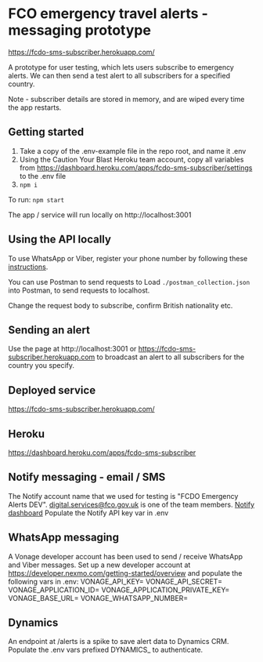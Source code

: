 # FCO emergency travel alerts - messaging prototype

https://fcdo-sms-subscriber.herokuapp.com/

A prototype for user testing, which lets users subscribe to emergency alerts. We can then send a test alert to all subscribers for a specified country.

Note - subscriber details are stored in memory, and are wiped every time the app restarts.

## Getting started

1. Take a copy of the .env-example file in the repo root, and name it .env
2. Using the Caution Your Blast Heroku team account, copy all variables from https://dashboard.heroku.com/apps/fcdo-sms-subscriber/settings to the .env file
3. `npm i`

To run:
`npm start`

The app / service will run locally on http://localhost:3001

## Using the API locally

To use WhatsApp or Viber, register your phone number by following these [instructions](https://docs.google.com/document/d/1SakVPPP8Yt8fLPSPj4t6j5ucW6ENL6x0/edit#heading=h.du842k3jz8je).

You can use Postman to send requests to 
Load `./postman_collection.json` into Postman, to send requests to localhost.

Change the request body to subscribe, confirm British nationality etc.

## Sending an alert
Use the page at http://localhost:3001 or https://fcdo-sms-subscriber.herokuapp.com to broadcast an alert to all subscribers for the country you specify.

## Deployed service

https://fcdo-sms-subscriber.herokuapp.com/

## Heroku

https://dashboard.heroku.com/apps/fcdo-sms-subscriber

## Notify messaging - email / SMS
The Notify account name that we used for testing is "FCDO Emergency Alerts DEV".  digital.services@fco.gov.uk is one of the team members.
[Notify dashboard](https://www.notifications.service.gov.uk/services/22726d26-bf70-459e-b3c6-80cd77095472/api/keys)
Populate the Notify API key var in .env

## WhatsApp messaging
A Vonage developer account has been used to send / receive WhatsApp and Viber messages.
Set up a new developer account at https://developer.nexmo.com/getting-started/overview and populate the following vars in .env:
VONAGE_API_KEY=
VONAGE_API_SECRET=
VONAGE_APPLICATION_ID=
VONAGE_APPLICATION_PRIVATE_KEY=
VONAGE_BASE_URL=
VONAGE_WHATSAPP_NUMBER=

## Dynamics
An endpoint at /alerts is a spike to save alert data to Dynamics CRM. Populate the .env vars prefixed DYNAMICS_ to authenticate.
